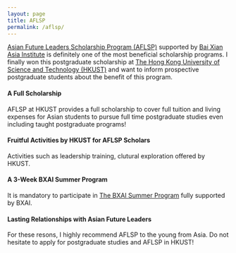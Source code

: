 ```yaml
---
layout: page
title: AFLSP
permalink: /aflsp/
---
```


[Asian Future Leaders Scholarship Program (AFLSP)](https://pg.ust.hk/aflsp) supported by [Bai Xian Asia Institute](https://www.bxai.org/) is definitely one of the most beneficial scholarship programs. I finally won this postgraduate scholarship at [The Hong Kong University of Science and Technology (HKUST)](https://www.ust.hk/) and want to inform prospective postgraduate students about the benefit of this program.

#### __A Full Scholarship__ 
AFLSP at HKUST provides a full scholarship to cover full tuition and living expenses for Asian students to pursue full time postgraduate studies even including taught postgraduate programs!

#### __Fruitful Activities by HKUST for AFLSP Scholars__
Activities such as leadership training, clutural exploration offered by HKUST.

#### __A 3-Week BXAI Summer Program__
It is mandatory to participate in [The BXAI Summer Program](https://www.bxai.org/aflsp/education-program/bxai-summer-program/overview/) fully supported by BXAI.  

#### __Lasting Relationships with Asian Future Leaders__


For these resons, I highly recommend AFLSP to the young from Asia. Do not hesitate to apply for postgraduate studies and AFLSP in HKUST!

